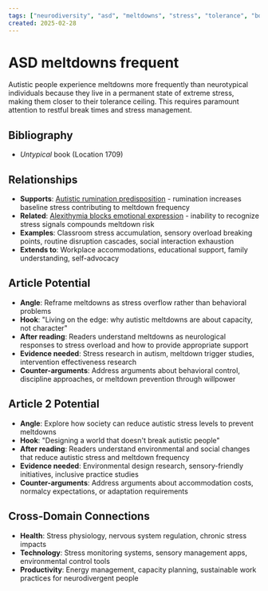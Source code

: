 ```yaml
---
tags: ["neurodiversity", "asd", "meltdowns", "stress", "tolerance", "book"]
created: 2025-02-28
---
```


# ASD meltdowns frequent

Autistic people experience meltdowns more frequently than neurotypical individuals because they live in a permanent state of extreme stress, making them closer to their tolerance ceiling. This requires paramount attention to restful break times and stress management.

## Bibliography

- *Untypical* book (Location 1709)

## Relationships
- **Supports**: [Autistic rumination predisposition](neurodiversity-autism-rumination.md) - rumination increases baseline stress contributing to meltdown frequency
- **Related**: [Alexithymia blocks emotional expression](neurodiversity-alexithymia-emotional-expression.md) - inability to recognize stress signals compounds meltdown risk
- **Examples**: Classroom stress accumulation, sensory overload breaking points, routine disruption cascades, social interaction exhaustion
- **Extends to**: Workplace accommodations, educational support, family understanding, self-advocacy

## Article Potential
- **Angle**: Reframe meltdowns as stress overflow rather than behavioral problems
- **Hook**: "Living on the edge: why autistic meltdowns are about capacity, not character"
- **After reading**: Readers understand meltdowns as neurological responses to stress overload and how to provide appropriate support
- **Evidence needed**: Stress research in autism, meltdown trigger studies, intervention effectiveness research
- **Counter-arguments**: Address arguments about behavioral control, discipline approaches, or meltdown prevention through willpower

## Article 2 Potential
- **Angle**: Explore how society can reduce autistic stress levels to prevent meltdowns
- **Hook**: "Designing a world that doesn't break autistic people"
- **After reading**: Readers understand environmental and social changes that reduce autistic stress and meltdown frequency
- **Evidence needed**: Environmental design research, sensory-friendly initiatives, inclusive practice studies
- **Counter-arguments**: Address arguments about accommodation costs, normalcy expectations, or adaptation requirements

## Cross-Domain Connections
- **Health**: Stress physiology, nervous system regulation, chronic stress impacts
- **Technology**: Stress monitoring systems, sensory management apps, environmental control tools
- **Productivity**: Energy management, capacity planning, sustainable work practices for neurodivergent people
